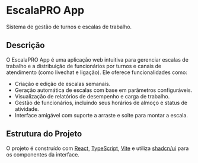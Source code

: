 # EscalaPRO App

Sistema de gestão de turnos e escalas de trabalho.

## Descrição

O EscalaPRO App é uma aplicação web intuitiva para gerenciar escalas de trabalho e a distribuição de funcionários por turnos e canais de atendimento (como livechat e ligação). Ele oferece funcionalidades como:

- Criação e edição de escalas semanais.
- Geração automática de escalas com base em parâmetros configuráveis.
- Visualização de relatórios de desempenho e carga de trabalho.
- Gestão de funcionários, incluindo seus horários de almoço e status de atividade.
- Interface amigável com suporte a arraste e solte para montar a escala.

## Estrutura do Projeto

O projeto é construído com [React](https://reactjs.org/), [TypeScript](https://www.typescriptlang.org/), [Vite](https://vitejs.dev/) e utiliza [shadcn/ui](https://ui.shadcn.com/) para os componentes da interface.